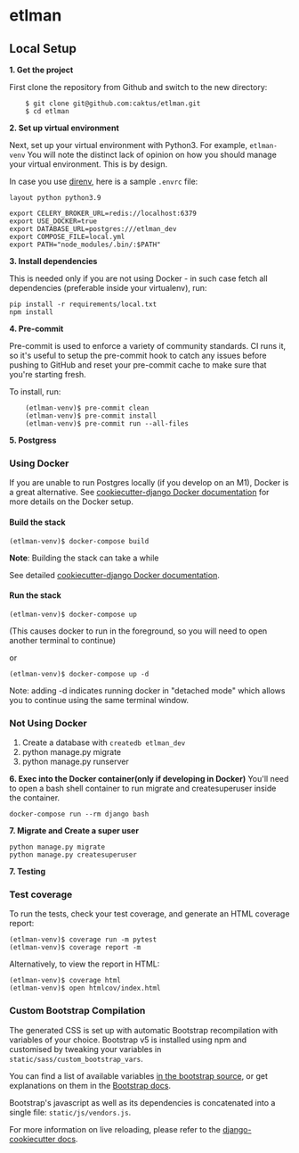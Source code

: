 # etlman

## Local Setup

**1. Get the project**

First clone the repository from Github and switch to the new directory:

```
    $ git clone git@github.com:caktus/etlman.git
    $ cd etlman
```

**2. Set up virtual environment**

Next, set up your virtual environment with Python3. For example, `etlman-venv`
You will note the distinct lack of opinion on how you should manage your
virtual environment. This is by design.

In case you use [direnv](https://direnv.net/), here is a sample `.envrc` file:

```
layout python python3.9

export CELERY_BROKER_URL=redis://localhost:6379
export USE_DOCKER=true
export DATABASE_URL=postgres:///etlman_dev
export COMPOSE_FILE=local.yml
export PATH="node_modules/.bin/:$PATH"
```

**3. Install dependencies**

This is needed only if you are not using Docker - in such case fetch all dependencies (preferable inside your virtualenv), run:

```
pip install -r requirements/local.txt
npm install
```

**4. Pre-commit**

Pre-commit is used to enforce a variety of community standards. CI runs it,
so it's useful to setup the pre-commit hook to catch any issues before pushing
to GitHub and reset your pre-commit cache to make sure that you're starting fresh.

To install, run:

```linux
    (etlman-venv)$ pre-commit clean
    (etlman-venv)$ pre-commit install
    (etlman-venv)$ pre-commit run --all-files
```

**5. Postgress**

### Using Docker

If you are unable to run Postgres locally (if you develop on an M1), Docker is a great alternative. See [cookiecutter-django Docker documentation](http://cookiecutter-django.readthedocs.io/en/latest/deployment-with-docker.html) for more details on the Docker setup.

#### Build the stack

```
(etlman-venv)$ docker-compose build
```

**Note**: Building the stack can take a while

See detailed [cookiecutter-django Docker documentation](http://cookiecutter-django.readthedocs.io/en/latest/deployment-with-docker.html).

#### Run the stack

```
(etlman-venv)$ docker-compose up
```

(This causes docker to run in the foreground, so you will need to open another terminal to continue)

or

```
(etlman-venv)$ docker-compose up -d
```

Note: adding -d indicates running docker in "detached mode" which allows you to continue using the same terminal window.

### Not Using Docker

1.  Create a database with `createdb etlman_dev`
2.  python manage.py migrate
3.  python manage.py runserver

**6. Exec into the Docker container(only if developing in Docker)**
You'll need to open a bash shell container to run migrate and createsuperuser inside the container.

```
docker-compose run --rm django bash
```

**7. Migrate and Create a super user**

```
python manage.py migrate
python manage.py createsuperuser
```

**7. Testing**

### Test coverage

To run the tests, check your test coverage, and generate an HTML coverage report:

```
(etlman-venv)$ coverage run -m pytest
(etlman-venv)$ coverage report -m
```

Alternatively, to view the report in HTML:

```
(etlman-venv)$ coverage html
(etlman-venv)$ open htmlcov/index.html
```

### Custom Bootstrap Compilation

The generated CSS is set up with automatic Bootstrap recompilation with variables of your choice.
Bootstrap v5 is installed using npm and customised by tweaking your variables in `static/sass/custom_bootstrap_vars`.

You can find a list of available variables [in the bootstrap source](https://github.com/twbs/bootstrap/blob/main/scss/_variables.scss), or get explanations on them in the [Bootstrap docs](https://getbootstrap.com/docs/5.1/customize/sass/).

Bootstrap's javascript as well as its dependencies is concatenated into a single file: `static/js/vendors.js`.

For more information on live reloading, please refer to the [django-cookiecutter docs](https://cookiecutter-django.readthedocs.io/en/latest/developing-locally.html#sass-compilation-live-reloading).

